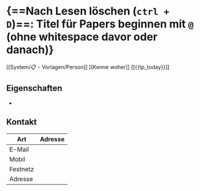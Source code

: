 # {==Nach Lesen löschen (`ctrl + D`)==: Titel für Papers beginnen mit `@` (ohne whitespace davor oder danach)}
[[System/📋 - Vorlagen/Person]] [[Kenne woher]] [[{{tp_today}}]]

## Eigenschaften

- 

## 	Kontakt

| Art      | Adresse |
| -------- | ------- |
| E-Mail   |         |
| Mobil    |         |
| Festnetz |         |
| Adresse  |         |
